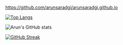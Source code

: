

https://github.com/arunsaradgi/arunsaradgi.github.io

[![Top Langs](https://github-readme-stats.vercel.app/api/top-langs/?username=arunsaradgi&theme=algolia)](https://github.com/arunsaradgi/github-readme-stats)


![Arun's GitHub stats](https://github-readme-stats.vercel.app/api?username=arunsaradgi&show_icons=true&theme=radical)

[![GitHub Streak](https://streak-stats.demolab.com/?user=arunsaradgi&theme=algolia)](https://git.io/streak-stats)


